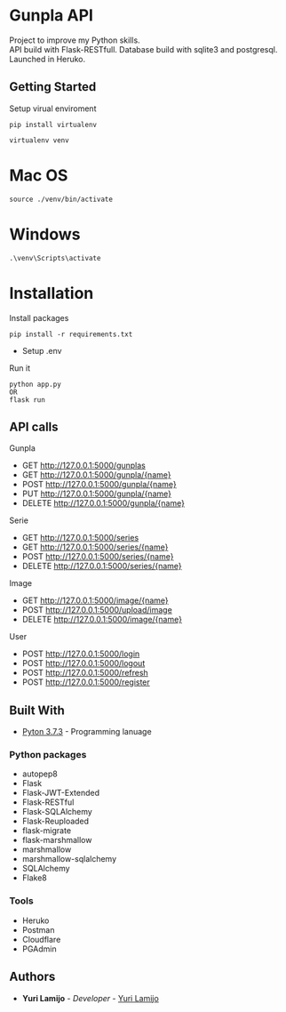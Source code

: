 # Gunpla API
Project to improve my Python skills.<br>
API build with Flask-RESTfull.
Database build with sqlite3 and postgresql.<br>
Launched in Heruko.

## Getting Started
Setup virual enviroment
```
pip install virtualenv

virtualenv venv
```

# Mac OS
```
source ./venv/bin/activate
```

# Windows
```
.\venv\Scripts\activate
```

# Installation
Install packages
```
pip install -r requirements.txt
```

* Setup .env

Run it
```
python app.py
OR
flask run
```

## API calls
Gunpla
*   GET     http://127.0.0.1:5000/gunplas
*   GET     http://127.0.0.1:5000/gunpla/{name}
*   POST    http://127.0.0.1:5000/gunpla/{name}
*   PUT     http://127.0.0.1:5000/gunpla/{name}
*   DELETE  http://127.0.0.1:5000/gunpla/{name}

Serie
*   GET     http://127.0.0.1:5000/series
*   GET     http://127.0.0.1:5000/series/{name}
*   POST    http://127.0.0.1:5000/series/{name}
*   DELETE  http://127.0.0.1:5000/series/{name}

Image
*   GET     http://127.0.0.1:5000/image/{name}
*   POST    http://127.0.0.1:5000/upload/image
*   DELETE  http://127.0.0.1:5000/image/{name}

User
*   POST    http://127.0.0.1:5000/login
*   POST    http://127.0.0.1:5000/logout
*   POST    http://127.0.0.1:5000/refresh
*   POST    http://127.0.0.1:5000/register

## Built With
* [Pyton 3.7.3](https://www.python.org/) - Programming lanuage

### Python packages
*   autopep8 
*   Flask 
*   Flask-JWT-Extended 
*   Flask-RESTful 
*   Flask-SQLAlchemy 
*   Flask-Reuploaded
*   flask-migrate
*   flask-marshmallow
*   marshmallow
*   marshmallow-sqlalchemy
*   SQLAlchemy 
*   Flake8 

### Tools
*   Heruko
*   Postman
*   Cloudflare
*   PGAdmin

## Authors
* **Yuri Lamijo** - *Developer* - [Yuri Lamijo](...)